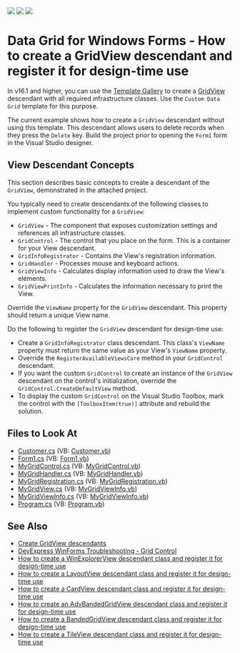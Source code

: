 <!-- default badges list -->
![](https://img.shields.io/endpoint?url=https://codecentral.devexpress.com/api/v1/VersionRange/128626635/16.1.4%2B)
[![](https://img.shields.io/badge/Open_in_DevExpress_Support_Center-FF7200?style=flat-square&logo=DevExpress&logoColor=white)](https://supportcenter.devexpress.com/ticket/details/E900)
[![](https://img.shields.io/badge/📖_How_to_use_DevExpress_Examples-e9f6fc?style=flat-square)](https://docs.devexpress.com/GeneralInformation/403183)
<!-- default badges end -->

# Data Grid for Windows Forms - How to create a GridView descendant and register it for design-time use

In v16.1 and higher, you can use the [Template Gallery](https://docs.devexpress.com/WindowsForms/16492/whats-installed/template-gallery) to create a [GridView](https://docs.devexpress.com/WindowsForms/DevExpress.XtraGrid.Views.Grid.GridView) descendant with all required infrastructure classes. Use the `Custom Data Grid` template for this purpose.

The current example shows how to create a `GridView` descendant without using this template. This descendant allows users to delete records when they press the `Delete` key. Build the project prior to opening the `Form1` form in the Visual Studio designer. 

## View Descendant Concepts
This section describes basic concepts to create a descendant of the `GridView`, demonstrated in the attached project.

You typically need to create descendants of the following classes to implement custom functionality for a `GridView`:

- `GridView` - The component that exposes customization settings and references all infrastructure classes.
- `GridControl` - The control that you place on the form. This is a container for your View descendant.
- `GridInfoRegistrator` - Contains the View's registration information.
- `GridHandler` - Processes mouse and keyboard actions.
- `GridViewInfo` - Calculates display information used to draw the View's elements.
- `GridViewPrintInfo` - Calculates the information necessary to print the View.

Override the `ViewName` property for the `GridView` descendant. This property should return a unique View name.

Do the following to register the `GridView` descendant for design-time use:

- Create a `GridInfoRegistrator` class descendant. This class's `ViewName` property must return the same value as your View's `ViewName` property.
- Override the `RegisterAvailableViewsCore` method in your `GridControl` descendant.
- If you want the custom `GridControl` to create an instance of the `GridView` descendant on the control's initialization, override the `GridControl.CreateDefaultView` method.
- To display the custom `GridControl` on the Visual Studio Toolbox, mark the control with the `[ToolboxItem(true)]` attribute and rebuild the solution.


<!-- default file list -->
## Files to Look At

* [Customer.cs](./CS/MyXtraGrid/Customer.cs) (VB: [Customer.vb](./VB/MyXtraGrid/Customer.vb))
* [Form1.cs](./CS/MyXtraGrid/Form1.cs) (VB: [Form1.vb](./VB/MyXtraGrid/Form1.vb))
* [MyGridControl.cs](./CS/MyXtraGrid/MyGridControl.cs) (VB: [MyGridControl.vb](./VB/MyXtraGrid/MyGridControl.vb))
* [MyGridHandler.cs](./CS/MyXtraGrid/MyGridHandler.cs) (VB: [MyGridHandler.vb](./VB/MyXtraGrid/MyGridHandler.vb))
* [MyGridRegistration.cs](./CS/MyXtraGrid/MyGridRegistration.cs) (VB: [MyGridRegistration.vb](./VB/MyXtraGrid/MyGridRegistration.vb))
* [MyGridView.cs](./CS/MyXtraGrid/MyGridView.cs) (VB: [MyGridViewInfo.vb](./VB/MyXtraGrid/MyGridViewInfo.vb))
* [MyGridViewInfo.cs](./CS/MyXtraGrid/MyGridViewInfo.cs) (VB: [MyGridViewInfo.vb](./VB/MyXtraGrid/MyGridViewInfo.vb))
* [Program.cs](./CS/MyXtraGrid/Program.cs) (VB: [Program.vb](./VB/MyXtraGrid/Program.vb))
<!-- default file list end -->

## See Also
- [Create GridView descendants](https://www.devexpress.com/Support/Center/p/A859)
- [DevExpress WinForms Troubleshooting - Grid Control](https://go.devexpress.com/CheatSheets_WinForms_Examples_T934742.aspx)
- [How to create a WinExplorerView descendant class and register it for design-time use](https://www.devexpress.com/Support/Center/p/T122347)
- [How to create a LayoutView descendant class and register it for design-time use](https://www.devexpress.com/Support/Center/p/T122335)
- [How to create a CardView descendant class and register it for design-time use](https://www.devexpress.com/Support/Center/p/T122333)
- [How to create an AdvBandedGridView descendant class and register it for design-time use](https://www.devexpress.com/Support/Center/p/T122322)
- [How to create a BandedGridView descendant class and register it for design-time use](https://www.devexpress.com/Support/Center/p/T122275)
- [How to create a TileView descendant class and register it for design-time use](https://www.devexpress.com/Support/Center/p/T233168)


